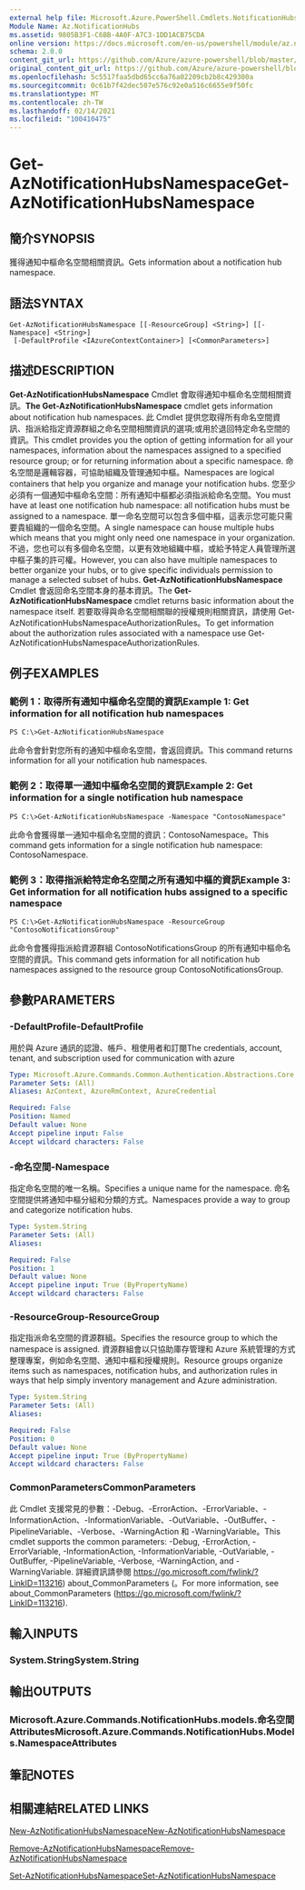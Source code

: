 ```yaml
---
external help file: Microsoft.Azure.PowerShell.Cmdlets.NotificationHubs.dll-Help.xml
Module Name: Az.NotificationHubs
ms.assetid: 9805B3F1-C6BB-4A0F-A7C3-1DD1ACB75CDA
online version: https://docs.microsoft.com/en-us/powershell/module/az.notificationhubs/get-aznotificationhubsnamespace
schema: 2.0.0
content_git_url: https://github.com/Azure/azure-powershell/blob/master/src/NotificationHubs/NotificationHubs/help/Get-AzNotificationHubsNamespace.md
original_content_git_url: https://github.com/Azure/azure-powershell/blob/master/src/NotificationHubs/NotificationHubs/help/Get-AzNotificationHubsNamespace.md
ms.openlocfilehash: 5c5517faa5dbd65cc6a76a02209cb2b8c429300a
ms.sourcegitcommit: 0c61b7f42dec507e576c92e0a516c6655e9f50fc
ms.translationtype: MT
ms.contentlocale: zh-TW
ms.lasthandoff: 02/14/2021
ms.locfileid: "100410475"
---
```

# <span data-ttu-id="eafc5-101">Get-AzNotificationHubsNamespace</span><span class="sxs-lookup"><span data-stu-id="eafc5-101">Get-AzNotificationHubsNamespace</span></span>

## <span data-ttu-id="eafc5-102">簡介</span><span class="sxs-lookup"><span data-stu-id="eafc5-102">SYNOPSIS</span></span>
<span data-ttu-id="eafc5-103">獲得通知中樞命名空間相關資訊。</span><span class="sxs-lookup"><span data-stu-id="eafc5-103">Gets information about a notification hub namespace.</span></span>

## <span data-ttu-id="eafc5-104">語法</span><span class="sxs-lookup"><span data-stu-id="eafc5-104">SYNTAX</span></span>

```
Get-AzNotificationHubsNamespace [[-ResourceGroup] <String>] [[-Namespace] <String>]
 [-DefaultProfile <IAzureContextContainer>] [<CommonParameters>]
```

## <span data-ttu-id="eafc5-105">描述</span><span class="sxs-lookup"><span data-stu-id="eafc5-105">DESCRIPTION</span></span>
<span data-ttu-id="eafc5-106">**Get-AzNotificationHubsNamespace** Cmdlet 會取得通知中樞命名空間相關資訊。</span><span class="sxs-lookup"><span data-stu-id="eafc5-106">**The Get-AzNotificationHubsNamespace** cmdlet gets information about notification hub namespaces.</span></span>
<span data-ttu-id="eafc5-107">此 Cmdlet 提供您取得所有命名空間資訊、指派給指定資源群組之命名空間相關資訊的選項;或用於退回特定命名空間的資訊。</span><span class="sxs-lookup"><span data-stu-id="eafc5-107">This cmdlet provides you the option of getting information for all your namespaces, information about the namespaces assigned to a specified resource group; or for returning information about a specific namespace.</span></span>
<span data-ttu-id="eafc5-108">命名空間是邏輯容器，可協助組織及管理通知中樞。</span><span class="sxs-lookup"><span data-stu-id="eafc5-108">Namespaces are logical containers that help you organize and manage your notification hubs.</span></span>
<span data-ttu-id="eafc5-109">您至少必須有一個通知中樞命名空間：所有通知中樞都必須指派給命名空間。</span><span class="sxs-lookup"><span data-stu-id="eafc5-109">You must have at least one notification hub namespace: all notification hubs must be assigned to a namespace.</span></span>
<span data-ttu-id="eafc5-110">單一命名空間可以包含多個中樞，這表示您可能只需要貴組織的一個命名空間。</span><span class="sxs-lookup"><span data-stu-id="eafc5-110">A single namespace can house multiple hubs which means that you might only need one namespace in your organization.</span></span>
<span data-ttu-id="eafc5-111">不過，您也可以有多個命名空間，以更有效地組織中樞，或給予特定人員管理所選中樞子集的許可權。</span><span class="sxs-lookup"><span data-stu-id="eafc5-111">However, you can also have multiple namespaces to better organize your hubs, or to give specific individuals permission to manage a selected subset of hubs.</span></span>
<span data-ttu-id="eafc5-112">**Get-AzNotificationHubsNamespace** Cmdlet 會返回命名空間本身的基本資訊。</span><span class="sxs-lookup"><span data-stu-id="eafc5-112">The **Get-AzNotificationHubsNamespace** cmdlet returns basic information about the namespace itself.</span></span>
<span data-ttu-id="eafc5-113">若要取得與命名空間相關聯的授權規則相關資訊，請使用 Get-AzNotificationHubsNamespaceAuthorizationRules。</span><span class="sxs-lookup"><span data-stu-id="eafc5-113">To get information about the authorization rules associated with a namespace use Get-AzNotificationHubsNamespaceAuthorizationRules.</span></span>

## <span data-ttu-id="eafc5-114">例子</span><span class="sxs-lookup"><span data-stu-id="eafc5-114">EXAMPLES</span></span>

### <span data-ttu-id="eafc5-115">範例 1：取得所有通知中樞命名空間的資訊</span><span class="sxs-lookup"><span data-stu-id="eafc5-115">Example 1: Get information for all notification hub namespaces</span></span>
```
PS C:\>Get-AzNotificationHubsNamespace
```

<span data-ttu-id="eafc5-116">此命令會針對您所有的通知中樞命名空間，會返回資訊。</span><span class="sxs-lookup"><span data-stu-id="eafc5-116">This command returns information for all your notification hub namespaces.</span></span>

### <span data-ttu-id="eafc5-117">範例 2：取得單一通知中樞命名空間的資訊</span><span class="sxs-lookup"><span data-stu-id="eafc5-117">Example 2: Get information for a single notification hub namespace</span></span>
```
PS C:\>Get-AzNotificationHubsNamespace -Namespace "ContosoNamespace"
```

<span data-ttu-id="eafc5-118">此命令會獲得單一通知中樞命名空間的資訊：ContosoNamespace。</span><span class="sxs-lookup"><span data-stu-id="eafc5-118">This command gets information for a single notification hub namespace: ContosoNamespace.</span></span>

### <span data-ttu-id="eafc5-119">範例 3：取得指派給特定命名空間之所有通知中樞的資訊</span><span class="sxs-lookup"><span data-stu-id="eafc5-119">Example 3: Get information for all notification hubs assigned to a specific namespace</span></span>
```
PS C:\>Get-AzNotificationHubsNamespace -ResourceGroup "ContosoNotificationsGroup"
```

<span data-ttu-id="eafc5-120">此命令會獲得指派給資源群組 ContosoNotificationsGroup 的所有通知中樞命名空間的資訊。</span><span class="sxs-lookup"><span data-stu-id="eafc5-120">This command gets information for all notification hub namespaces assigned to the resource group ContosoNotificationsGroup.</span></span>

## <span data-ttu-id="eafc5-121">參數</span><span class="sxs-lookup"><span data-stu-id="eafc5-121">PARAMETERS</span></span>

### <span data-ttu-id="eafc5-122">-DefaultProfile</span><span class="sxs-lookup"><span data-stu-id="eafc5-122">-DefaultProfile</span></span>
<span data-ttu-id="eafc5-123">用於與 Azure 通訊的認證、帳戶、租使用者和訂閱</span><span class="sxs-lookup"><span data-stu-id="eafc5-123">The credentials, account, tenant, and subscription used for communication with azure</span></span>

```yaml
Type: Microsoft.Azure.Commands.Common.Authentication.Abstractions.Core.IAzureContextContainer
Parameter Sets: (All)
Aliases: AzContext, AzureRmContext, AzureCredential

Required: False
Position: Named
Default value: None
Accept pipeline input: False
Accept wildcard characters: False
```

### <span data-ttu-id="eafc5-124">-命名空間</span><span class="sxs-lookup"><span data-stu-id="eafc5-124">-Namespace</span></span>
<span data-ttu-id="eafc5-125">指定命名空間的唯一名稱。</span><span class="sxs-lookup"><span data-stu-id="eafc5-125">Specifies a unique name for the namespace.</span></span>
<span data-ttu-id="eafc5-126">命名空間提供將通知中樞分組和分類的方式。</span><span class="sxs-lookup"><span data-stu-id="eafc5-126">Namespaces provide a way to group and categorize notification hubs.</span></span>

```yaml
Type: System.String
Parameter Sets: (All)
Aliases:

Required: False
Position: 1
Default value: None
Accept pipeline input: True (ByPropertyName)
Accept wildcard characters: False
```

### <span data-ttu-id="eafc5-127">-ResourceGroup</span><span class="sxs-lookup"><span data-stu-id="eafc5-127">-ResourceGroup</span></span>
<span data-ttu-id="eafc5-128">指定指派命名空間的資源群組。</span><span class="sxs-lookup"><span data-stu-id="eafc5-128">Specifies the resource group to which the namespace is assigned.</span></span>
<span data-ttu-id="eafc5-129">資源群組會以只協助庫存管理和 Azure 系統管理的方式整理專案，例如命名空間、通知中樞和授權規則。</span><span class="sxs-lookup"><span data-stu-id="eafc5-129">Resource groups organize items such as namespaces, notification hubs, and authorization rules in ways that help simply inventory management and Azure administration.</span></span>

```yaml
Type: System.String
Parameter Sets: (All)
Aliases:

Required: False
Position: 0
Default value: None
Accept pipeline input: True (ByPropertyName)
Accept wildcard characters: False
```

### <span data-ttu-id="eafc5-130">CommonParameters</span><span class="sxs-lookup"><span data-stu-id="eafc5-130">CommonParameters</span></span>
<span data-ttu-id="eafc5-131">此 Cmdlet 支援常見的參數：-Debug、-ErrorAction、-ErrorVariable、-InformationAction、-InformationVariable、-OutVariable、-OutBuffer、-PipelineVariable、-Verbose、-WarningAction 和 -WarningVariable。</span><span class="sxs-lookup"><span data-stu-id="eafc5-131">This cmdlet supports the common parameters: -Debug, -ErrorAction, -ErrorVariable, -InformationAction, -InformationVariable, -OutVariable, -OutBuffer, -PipelineVariable, -Verbose, -WarningAction, and -WarningVariable.</span></span> <span data-ttu-id="eafc5-132">詳細資訊請參閱 https://go.microsoft.com/fwlink/?LinkID=113216) about_CommonParameters (。</span><span class="sxs-lookup"><span data-stu-id="eafc5-132">For more information, see about_CommonParameters (https://go.microsoft.com/fwlink/?LinkID=113216).</span></span>

## <span data-ttu-id="eafc5-133">輸入</span><span class="sxs-lookup"><span data-stu-id="eafc5-133">INPUTS</span></span>

### <span data-ttu-id="eafc5-134">System.String</span><span class="sxs-lookup"><span data-stu-id="eafc5-134">System.String</span></span>

## <span data-ttu-id="eafc5-135">輸出</span><span class="sxs-lookup"><span data-stu-id="eafc5-135">OUTPUTS</span></span>

### <span data-ttu-id="eafc5-136">Microsoft.Azure.Commands.NotificationHubs.models.命名空間Attributes</span><span class="sxs-lookup"><span data-stu-id="eafc5-136">Microsoft.Azure.Commands.NotificationHubs.Models.NamespaceAttributes</span></span>

## <span data-ttu-id="eafc5-137">筆記</span><span class="sxs-lookup"><span data-stu-id="eafc5-137">NOTES</span></span>

## <span data-ttu-id="eafc5-138">相關連結</span><span class="sxs-lookup"><span data-stu-id="eafc5-138">RELATED LINKS</span></span>


[<span data-ttu-id="eafc5-139">New-AzNotificationHubsNamespace</span><span class="sxs-lookup"><span data-stu-id="eafc5-139">New-AzNotificationHubsNamespace</span></span>](./New-AzNotificationHubsNamespace.md)

[<span data-ttu-id="eafc5-140">Remove-AzNotificationHubsNamespace</span><span class="sxs-lookup"><span data-stu-id="eafc5-140">Remove-AzNotificationHubsNamespace</span></span>](./Remove-AzNotificationHubsNamespace.md)

[<span data-ttu-id="eafc5-141">Set-AzNotificationHubsNamespace</span><span class="sxs-lookup"><span data-stu-id="eafc5-141">Set-AzNotificationHubsNamespace</span></span>](./Set-AzNotificationHubsNamespace.md)


